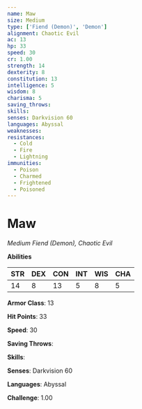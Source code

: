 ```yaml
---
name: Maw
size: Medium
type: ['Fiend (Demon)', 'Demon']
alignment: Chaotic Evil
ac: 13
hp: 33
speed: 30
cr: 1.00
strength: 14
dexterity: 8
constitution: 13
intelligence: 5
wisdom: 8
charisma: 5
saving_throws: 
skills: 
senses: Darkvision 60
languages: Abyssal
weaknesses:
resistances:
  - Cold
  - Fire
  - Lightning
immunities:
  - Poison
  - Charmed
  - Frightened
  - Poisoned
---
```


# Maw

*Medium Fiend (Demon), Chaotic Evil*

**Abilities**

| STR | DEX | CON | INT | WIS | CHA |
| --- | --- | --- | --- | --- | --- |
| 14 | 8 | 13 | 5 | 8 | 5 |

**Armor Class**: 13

**Hit Points**: 33

**Speed**: 30

**Saving Throws**: 

**Skills**: 

**Senses**: Darkvision 60

**Languages**: Abyssal

**Challenge**: 1.00

